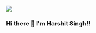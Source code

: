 <a href="https://www.youtube.com/codingpotter"><img align="center" src="https://github.com/HarshuSingh/new/blob/main/WhatsApp%20Image%202021-07-30%20at%201.40.07%20AM.jpeg"/></a>

### Hi there 👋   I'm Harshit Singh!!
